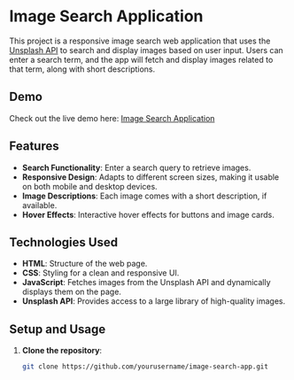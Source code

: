 # Image Search Application

This project is a responsive image search web application that uses the [Unsplash API](https://unsplash.com/developers) to search and display images based on user input. Users can enter a search term, and the app will fetch and display images related to that term, along with short descriptions.

## Demo

Check out the live demo here: [Image Search Application](https://sunnykumar-code.github.io/image-search/)

## Features

- **Search Functionality**: Enter a search query to retrieve images.
- **Responsive Design**: Adapts to different screen sizes, making it usable on both mobile and desktop devices.
- **Image Descriptions**: Each image comes with a short description, if available.
- **Hover Effects**: Interactive hover effects for buttons and image cards.

## Technologies Used

- **HTML**: Structure of the web page.
- **CSS**: Styling for a clean and responsive UI.
- **JavaScript**: Fetches images from the Unsplash API and dynamically displays them on the page.
- **Unsplash API**: Provides access to a large library of high-quality images.

## Setup and Usage

1. **Clone the repository**:
   ```bash
   git clone https://github.com/yourusername/image-search-app.git

